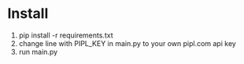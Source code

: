 # Install
1. pip install -r requirements.txt
2. change line with PIPL_KEY in main.py to your own pipl.com api key
3. run main.py